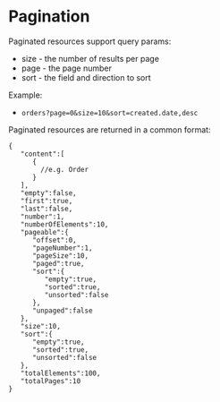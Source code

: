 # Pagination

Paginated resources support query params:
* size - the number of results per page
* page - the page number
* sort - the field and direction to sort

Example:
* `orders?page=0&size=10&sort=created.date,desc`

Paginated resources are returned in a common format:
```
{
   "content":[
      {
        //e.g. Order
      }
   ],
   "empty":false,
   "first":true,
   "last":false,
   "number":1,
   "numberOfElements":10,
   "pageable":{
      "offset":0,
      "pageNumber":1,
      "pageSize":10,
      "paged":true,
      "sort":{
         "empty":true,
         "sorted":true,
         "unsorted":false
      },
      "unpaged":false
   },
   "size":10,
   "sort":{
      "empty":true,
      "sorted":true,
      "unsorted":false
   },
   "totalElements":100,
   "totalPages":10
}
```

